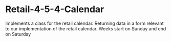 # Retail-4-5-4-Calendar
Implements a class for the retail calendar. Returning data in a form relevant to our implementation of the retail calendar. Weeks start on Sunday and end on Saturday

